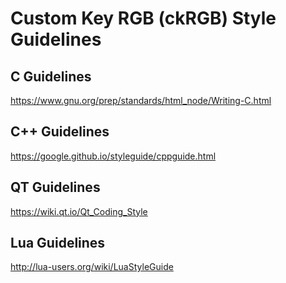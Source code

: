 # Custom Key RGB (ckRGB) Style Guidelines

## C Guidelines
https://www.gnu.org/prep/standards/html_node/Writing-C.html

## C++ Guidelines
https://google.github.io/styleguide/cppguide.html

## QT Guidelines
https://wiki.qt.io/Qt_Coding_Style

## Lua Guidelines
http://lua-users.org/wiki/LuaStyleGuide
